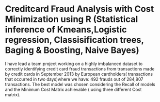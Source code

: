 # Creditcard Fraud Analysis with Cost Minimization using R (Statistical inference of Kmeans,Logistic regression, Classisification trees, Baging & Boosting, Naive Bayes)
I have lead a team project working on a highly imbalanced dataset to correctly identifying credit card fraud transactions from transactions made by  credit cards in September 2013 by European cardholders( transactions that  occurred in two days)where we have:
492 frauds out of 284,807 transactions. 
The best model was chosen considering the Recall of models and the Minimum Cost Matrix achievable ( using three different Cost matrix).

